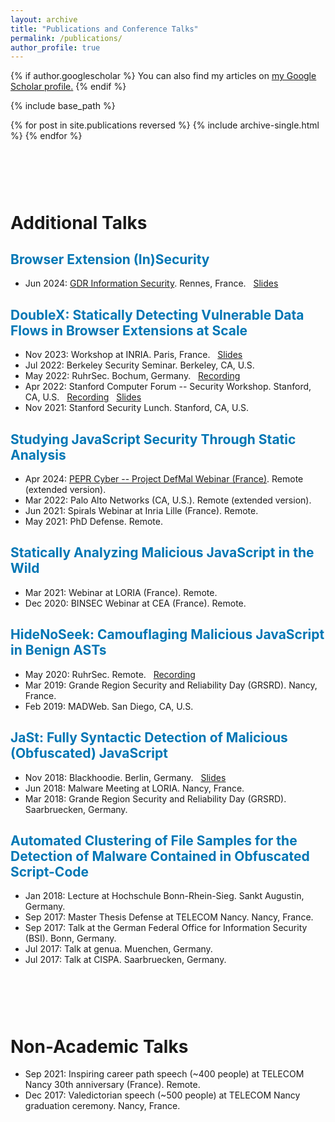 ```yaml
---
layout: archive
title: "Publications and Conference Talks"
permalink: /publications/
author_profile: true
---
```


{% if author.googlescholar %}
  You can also find my articles on <u><a href="https://scholar.google.com/citations?hl=en&user=NuD8rUoAAAAJ">my Google Scholar profile</a>.</u>
{% endif %}

{% include base_path %}

{% for post in site.publications reversed %}
  {% include archive-single.html %}
{% endfor %}



<style>
  .bottom-one {margin-bottom: 1cm;}
  .bottom-two {margin-bottom: 3cm;}
</style>

<p class="bottom-two">
<h1 class="page__title">Additional Talks</h1>
</p>


## <span style="color:rgb(0, 119, 181)"> Browser Extension (In)Security  </span>
* Jun 2024: [GDR Information Security](https://gdr-secu-jn2024.sciencesconf.org). Rennes, France. &nbsp; [Slides](https://aurore54f.github.io/papers/fass2024browserextensions-gdr.talk.pdf)


## <span style="color:rgb(0, 119, 181)"> DoubleX: Statically Detecting Vulnerable Data Flows in Browser Extensions at Scale  </span>
* Nov 2023: Workshop at INRIA. Paris, France. &nbsp; [Slides](https://aurore54f.github.io/papers/fass2023doublexinria.talk.pdf)
* Jul 2022: Berkeley Security Seminar. Berkeley, CA, U.S.
* May 2022: RuhrSec. Bochum, Germany. &nbsp; [Recording](https://www.youtube.com/watch?v=4rDbayVRuu8)
* Apr 2022: Stanford Computer Forum -- Security Workshop. Stanford, CA, U.S. &nbsp; [Recording](https://www.youtube.com/watch?v=gJcYjpYMDxE&list=PLqYw1C4YGfr3uC5jPER2dXiYEF2P_dG-5&index=8) &nbsp; [Slides](https://aurore54f.github.io/papers/fass2022doublexstanford.talk.pdf)
* Nov 2021: Stanford Security Lunch. Stanford, CA, U.S.


## <span style="color:rgb(0, 119, 181)"> Studying JavaScript Security Through Static Analysis </span>

* Apr 2024: [PEPR Cyber -- Project DefMal Webinar (France)](https://www.loria.fr/event/studying-javascript-security-through-static-analysis-detection-of-malicious-and-vulnerable-code-defmal-webinar-with-aurore-fass/). Remote (extended version).
* Mar 2022: Palo Alto Networks (CA, U.S.). Remote (extended version).
* Jun 2021: Spirals Webinar at Inria Lille (France). Remote.
* May 2021: PhD Defense. Remote.


## <span style="color:rgb(0, 119, 181)"> Statically Analyzing Malicious JavaScript in the Wild </span>

* Mar 2021: Webinar at LORIA (France). Remote.
* Dec 2020: BINSEC Webinar at CEA (France). Remote.


## <span style="color:rgb(0, 119, 181)"> HideNoSeek: Camouflaging Malicious JavaScript in Benign ASTs </span>

* May 2020: RuhrSec. Remote. &nbsp; [Recording](https://www.youtube.com/watch?v=hhyXRRdjbls)
* Mar 2019: Grande Region Security and Reliability Day (GRSRD). Nancy, France.
* Feb 2019: MADWeb. San Diego, CA, U.S.


## <span style="color:rgb(0, 119, 181)"> JaSt: Fully Syntactic Detection of Malicious (Obfuscated) JavaScript </span>

* Nov 2018: Blackhoodie. Berlin, Germany. &nbsp; [Slides](https://blackhoodie.re/assets/archive/JaSt_blackhoodie.pdf)
* Jun 2018: Malware Meeting at LORIA. Nancy, France.
* Mar 2018: Grande Region Security and Reliability Day (GRSRD). Saarbruecken, Germany.


## <span style="color:rgb(0, 119, 181)"> Automated Clustering of File Samples for the Detection of Malware Contained in Obfuscated Script-Code </span>

* Jan 2018: Lecture at Hochschule Bonn-Rhein-Sieg. Sankt Augustin, Germany.
* Sep 2017: Master Thesis Defense at TELECOM Nancy. Nancy, France.
* Sep 2017: Talk at the German Federal Office for Information Security (BSI). Bonn, Germany.
* Jul 2017: Talk at genua. Muenchen, Germany.
* Jul 2017: Talk at CISPA. Saarbruecken, Germany.



<style>
  .bottom-one {margin-bottom: 1cm;}
  .bottom-two {margin-bottom: 3cm;}
</style>

<p class="bottom-two">
<h1 class="page__title">Non-Academic Talks</h1>
</p>

* Sep 2021: Inspiring career path speech (~400 people) at TELECOM Nancy 30th anniversary (France). Remote.
* Dec 2017: Valedictorian speech (~500 people) at TELECOM Nancy graduation ceremony. Nancy, France.
